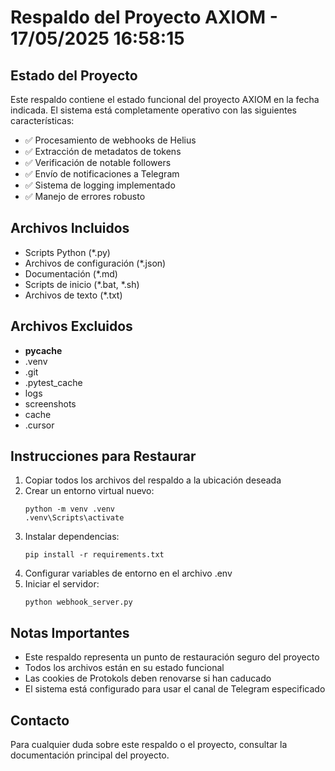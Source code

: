 # Respaldo del Proyecto AXIOM - 17/05/2025 16:58:15

## Estado del Proyecto
Este respaldo contiene el estado funcional del proyecto AXIOM en la fecha indicada. El sistema está completamente operativo con las siguientes características:

- ✅ Procesamiento de webhooks de Helius
- ✅ Extracción de metadatos de tokens
- ✅ Verificación de notable followers
- ✅ Envío de notificaciones a Telegram
- ✅ Sistema de logging implementado
- ✅ Manejo de errores robusto

## Archivos Incluidos
- Scripts Python (*.py)
- Archivos de configuración (*.json)
- Documentación (*.md)
- Scripts de inicio (*.bat, *.sh)
- Archivos de texto (*.txt)

## Archivos Excluidos
- __pycache__
- .venv
- .git
- .pytest_cache
- logs
- screenshots
- cache
- .cursor

## Instrucciones para Restaurar
1. Copiar todos los archivos del respaldo a la ubicación deseada
2. Crear un entorno virtual nuevo:
   ```
   python -m venv .venv
   .venv\Scripts\activate
   ```
3. Instalar dependencias:
   ```
   pip install -r requirements.txt
   ```
4. Configurar variables de entorno en el archivo .env
5. Iniciar el servidor:
   ```
   python webhook_server.py
   ```

## Notas Importantes
- Este respaldo representa un punto de restauración seguro del proyecto
- Todos los archivos están en su estado funcional
- Las cookies de Protokols deben renovarse si han caducado
- El sistema está configurado para usar el canal de Telegram especificado

## Contacto
Para cualquier duda sobre este respaldo o el proyecto, consultar la documentación principal del proyecto. 